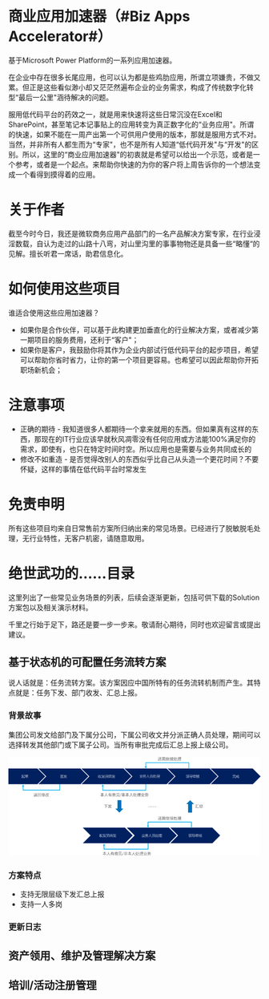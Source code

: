 # 商业应用加速器（#Biz Apps Accelerator#）

基于Microsoft Power Platform的一系列应用加速器。

在企业中存在很多长尾应用，也可以认为都是些鸡肋应用，所谓立项嫌贵，不做又累。但正是这些看似渺小却又茫茫然遍布企业的业务需求，构成了传统数字化转型“最后一公里"涵待解决的问题。

服用低代码平台的药效之一，就是用来快速将这些日常沉没在Excel和SharePoint，甚至笔记本记事贴上的应用转变为真正数字化的“业务应用"。所谓的快速，如果不能在一周产出第一个可供用户使用的版本，那就是服用方式不对。当然，并非所有人都生而为“专家"，也不是所有人知道“低代码开发"与“开发"的区别。所以，这里的“商业应用加速器"的初衷就是希望可以给出一个示范，或者是一个参考，或者是一个起点。来帮助你快速的为你的客户将上周告诉你的一个想法变成一个看得到摸得着的应用。

# 关于作者

截至今时今日，我还是微软商务应用产品部门的一名产品解决方案专家，在行业浸淫数载，自认为走过的山路十八弯，对山里沟里的事事物物还是具备一些“略懂“的见解。擅长听君一席话，助君信息化。

# 如何使用这些项目

谁适合使用这些应用加速器？

* 如果你是合作伙伴，可以基于此构建更加垂直化的行业解决方案，或者减少第一期项目的服务费用，还利于“客户"；
* 如果你是客户，我鼓励你将其作为企业内部试行低代码平台的起步项目，希望可以帮助你省时省力，让你的第一个项目更容易。也希望可以因此帮助你开拓职场新机会；

# 注意事项

* 正确的期待 - 我知道很多人都期待一个拿来就用的东西。但如果真有这样的东西，那现在的IT行业应该早就秋风凋零没有任何应用或方法能100%满足你的需求，即使有，也只在特定时间时空。所以应用也是需要与业务共同成长的
* 修改不如重造 - 是否觉得改别人的东西似乎比自己从头造一个更花时间？不要怀疑，这样的事情在低代码平台时常发生

# 免责申明

所有这些项目均来自日常售前方案所归纳出来的常见场景。已经进行了脱敏脱毛处理，无行业特性，无客户机密，请随意取用。

# 绝世武功的……目录

这里列出了一些常见业务场景的列表，后续会逐渐更新，包括可供下载的Solution方案包以及相关演示材料。

千里之行始于足下，路还是要一步一步来。敬请耐心期待，同时也欢迎留言或提出建议。

## 基于状态机的可配置任务流转方案

说人话就是：任务流转方案。该方案因应中国所特有的任务流转机制而产生。其特点就是：任务下发、部门收发、汇总上报。

### 背景故事

集团公司发文给部门及下属分公司，下属公司收文并分派正确人员处理，期间可以选择转发其他部门或下属子公司。当所有审批完成后汇总上报上级公司。

![1651766536763.png](image/README/1651766536763.png)

### 方案特点

* 支持无限层级下发汇总上报
* 支持一人多岗

### 更新日志

## 资产领用、维护及管理解决方案

## 培训/活动注册管理

